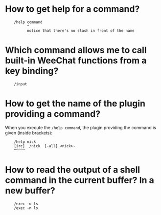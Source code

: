 # How to get help for a command?

        /help command
              ^
              notice that there's no slash in front of the name

# Which command allows me to call built-in WeeChat functions from a key binding?

        /input

# How to get the name of the plugin providing a command?

When you execute the `/help command`,  the plugin providing the command is given
(inside brackets):

        /help nick
        [irc]  /nick  [-all] <nick>~
        ^^^^^

# How to read the output of a shell command in the current buffer?   In a new buffer?

        /exec -o ls
        /exec -n ls

